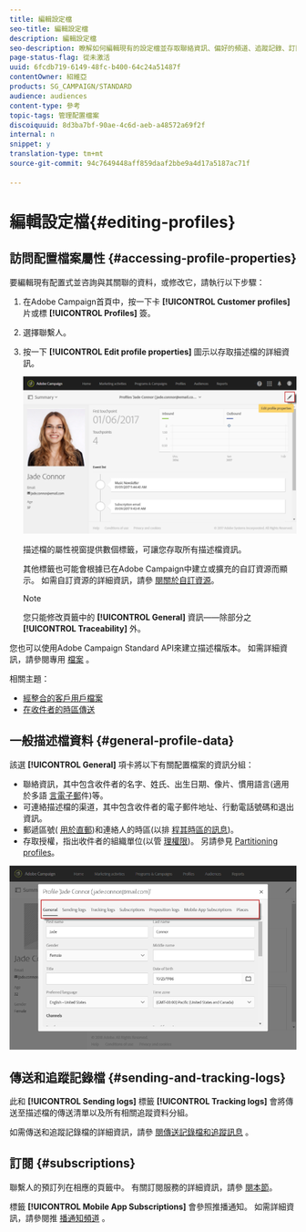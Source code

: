 ```yaml
---
title: 編輯設定檔
seo-title: 編輯設定檔
description: 編輯設定檔
seo-description: 瞭解如何編輯現有的設定檔並存取聯絡資訊、偏好的頻道、追蹤記錄、訂閱等。
page-status-flag: 從未激活
uuid: 6fcdb719-6149-48fc-b400-64c24a51487f
contentOwner: 紹維亞
products: SG_CAMPAIGN/STANDARD
audience: audiences
content-type: 參考
topic-tags: 管理配置檔案
discoiquuid: 8d3ba7bf-90ae-4c6d-aeb-a48572a69f2f
internal: n
snippet: y
translation-type: tm+mt
source-git-commit: 94c7649448aff859daaf2bbe9a4d17a5187ac71f

---
```



# 編輯設定檔{#editing-profiles}

## 訪問配置檔案屬性 {#accessing-profile-properties}

要編輯現有配置式並咨詢與其關聯的資料，或修改它，請執行以下步驟：

1. 在Adobe Campaign首頁中，按一下卡 **[!UICONTROL Customer profiles]** 片或標 **[!UICONTROL Profiles]** 簽。
1. 選擇聯繫人。
1. 按一下 **[!UICONTROL Edit profile properties]** 圖示以存取描述檔的詳細資訊。

   ![](assets/profile_creation2.png)

   描述檔的屬性視窗提供數個標籤，可讓您存取所有描述檔資訊。

   其他標籤也可能會根據已在Adobe Campaign中建立或擴充的自訂資源而顯示。 如需自訂資源的詳細資訊，請參 [閱關於自訂資源](../../developing/using/data-model-concepts.md)。

   >[!NOTE]
   >
   >您只能修改頁籤中的 **[!UICONTROL General]** 資訊——除部分之 **[!UICONTROL Traceability]** 外。

您也可以使用Adobe Campaign Standard API來建立描述檔版本。 如需詳細資訊，請參閱專用 [檔案](https://final-docs.campaign.adobe.com/doc/standard/en/api/ACS_API.html#updating-profiles) 。

相關主題：

* [經整合的客戶用戶檔案](../../audiences/using/integrated-customer-profile.md)
* [在收件者的時區傳送](../../sending/using/sending-messages-at-the-recipient-s-time-zone.md)

## 一般描述檔資料 {#general-profile-data}

該選 **[!UICONTROL General]** 項卡將以下有關配置檔案的資訊分組：

* 聯絡資訊，其中包含收件者的名字、姓氏、出生日期、像片、慣用語言(適用於多語 [言電子郵](../../channels/using/creating-a-multilingual-email.md)件)等。
* 可連絡描述檔的渠道，其中包含收件者的電子郵件地址、行動電話號碼和退出資訊。
* 郵遞區號( [用於直郵](../../channels/using/about-direct-mail.md))和連絡人的時區(以排 [程其時區的訊息](../../sending/using/sending-messages-at-the-recipient-s-time-zone.md))。
* 存取授權，指出收件者的組織單位(以管 [理權限](../../administration/using/about-access-management.md))。 另請參見 [Partitioning profiles](../../administration/using/organizational-units.md#partitioning-profiles)。

![](assets/profile_creation4.png)

## 傳送和追蹤記錄檔 {#sending-and-tracking-logs}

此和 **[!UICONTROL Sending logs]** 標籤 **[!UICONTROL Tracking logs]** 會將傳送至描述檔的傳送清單以及所有相關追蹤資料分組。

如需傳送和追蹤記錄檔的詳細資訊，請參 [閱傳送記錄](../../sending/using/monitoring-a-delivery.md#delivery-logs)[檔和追蹤訊息](../../sending/using/tracking-messages.md) 。

## 訂閱 {#subscriptions}

聯繫人的預訂列在相應的頁籤中。 有關訂閱服務的詳細資訊，請參 [閱本節](../../audiences/using/about-subscriptions.md)。

標籤 **[!UICONTROL Mobile App Subscriptions]** 會參照推播通知。 如需詳細資訊，請參閱推 [播通知頻道](../../channels/using/about-push-notifications.md) 。
